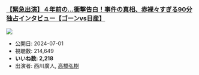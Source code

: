 ### [【緊急出演】４年前の…衝撃告白！事件の真相、赤裸々すぎる90分独占インタビュー【ゴーンvs日産】](https://www.youtube.com/watch?v=sG4mJLLLeBE)
[![](https://img.youtube.com/vi/sG4mJLLLeBE/sddefault.jpg)](https://www.youtube.com/watch?v=sG4mJLLLeBE)
-   公開日: 2024-07-01
-   視聴数: 214,649
-   **いいね数: 2,218**
-   出演者: 西川廣人, [高橋弘樹](/rehacq_fan/people/高橋弘樹 "wikilink")
